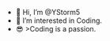 - 👋 Hi, I’m @YStorm5
- 👀 I’m interested in Coding.
- 😎 >Coding is a passion.

<!---
YStorm5/YStorm5 is a ✨ special ✨ repository because its `README.md` (this file) appears on your GitHub profile.
You can click the Preview link to take a look at your changes.
--->
